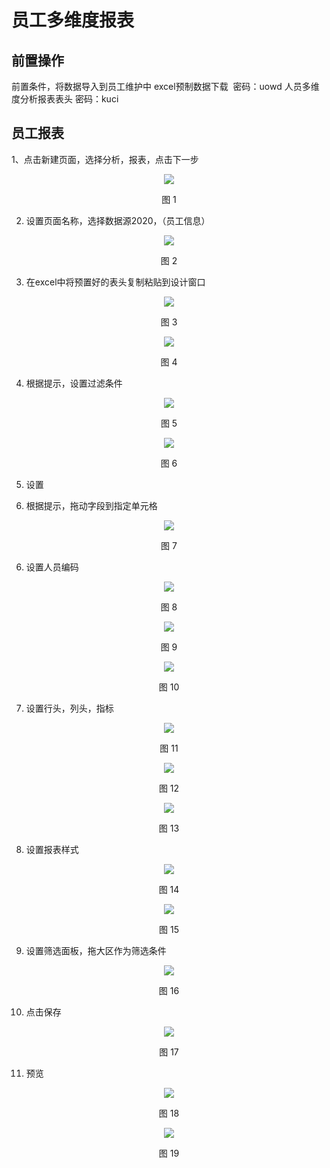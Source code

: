 # 员工多维度报表

## 前置操作
前置条件，将数据导入到员工维护中
excel预制数据下载  密码：uowd
人员多维度分析报表表头 密码：kuci

## 员工报表

1、点击新建页面，选择分析，报表，点击下一步

<div align=center>
<img src="/mybook/yonbuilder/general/2-/1-/images/fenxi/图片1.png"/>
</div>
<p align="center">图 1</p>

2. 设置页面名称，选择数据源2020，（员工信息）
<div align=center>
<img src="/mybook/yonbuilder/general/2-/1-/images/fenxi/图片2.png"/>
</div>
<p align="center">图 2</p>

3. 在excel中将预置好的表头复制粘贴到设计窗口
<div align=center>
<img src="/mybook/yonbuilder/general/2-/1-/images/fenxi/图片3.png"/>
</div>
<p align="center">图 3</p>

<div align=center>
<img src="/mybook/yonbuilder/general/2-/1-/images/fenxi/图片4.png"/>
</div>
<p align="center">图 4</p>

4. 根据提示，设置过滤条件
<div align=center>
<img src="/mybook/yonbuilder/general/2-/1-/images/fenxi/图片5.png"/>
</div>
<p align="center">图 5</p>

<div align=center>
<img src="/mybook/yonbuilder/general/2-/1-/images/fenxi/图片6.png"/>
</div>
<p align="center">图 6</p>

5. 设置

6. 根据提示，拖动字段到指定单元格
<div align=center>
<img src="/mybook/yonbuilder/general/2-/1-/images/fenxi/图片7.png"/>
</div>
<p align="center">图 7</p>

6. 设置人员编码
<div align=center>
<img src="/mybook/yonbuilder/general/2-/1-/images/fenxi/图片8.png"/>
</div>
<p align="center">图 8</p>


<div align=center>
<img src="/mybook/yonbuilder/general/2-/1-/images/fenxi/图片9.png"/>
</div>
<p align="center">图 9</p>


<div align=center>
<img src="/mybook/yonbuilder/general/2-/1-/images/fenxi/图片10.png"/>
</div>
<p align="center">图 10</p>

7. 设置行头，列头，指标
<div align=center>
<img src="/mybook/yonbuilder/general/2-/1-/images/fenxi/图片11.png"/>
</div>
<p align="center">图 11</p>


<div align=center>
<img src="/mybook/yonbuilder/general/2-/1-/images/fenxi/图片12.png"/>
</div>
<p align="center">图 12</p>


<div align=center>
<img src="/mybook/yonbuilder/general/2-/1-/images/fenxi/图片13.png"/>
</div>
<p align="center">图 13</p>

8. 设置报表样式
<div align=center>
<img src="/mybook/yonbuilder/general/2-/1-/images/fenxi/图片14.png"/>
</div>
<p align="center">图 14</p>

<div align=center>
<img src="/mybook/yonbuilder/general/2-/1-/images/fenxi/图片15.png"/>
</div>
<p align="center">图 15</p>

9. 设置筛选面板，拖大区作为筛选条件

<div align=center>
<img src="/mybook/yonbuilder/general/2-/1-/images/fenxi/图片16.png"/>
</div>
<p align="center">图 16</p>

10. 点击保存
<div align=center>
<img src="/mybook/yonbuilder/general/2-/1-/images/fenxi/图片17.png"/>
</div>
<p align="center">图 17</p>

11. 预览
<div align=center>
<img src="/mybook/yonbuilder/general/2-/1-/images/fenxi/图片18.png"/>
</div>
<p align="center">图 18</p>

<div align=center>
<img src="/mybook/yonbuilder/general/2-/1-/images/fenxi/图片19.png"/>
</div>
<p align="center">图 19</p>
